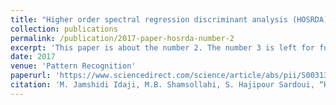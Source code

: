 ```yaml
---
title: "Higher order spectral regression discriminant analysis (HOSRDA): A tensor feature reduction method for ERP detection"
collection: publications
permalink: /publication/2017-paper-hosrda-number-2
excerpt: 'This paper is about the number 2. The number 3 is left for future work.'
date: 2017
venue: 'Pattern Recognition'
paperurl: 'https://www.sciencedirect.com/science/article/abs/pii/S0031320317301875'
citation: 'M. Jamshidi Idaji, M.B. Shamsollahi, S. Hajipour Sardoui, “Higher Order Spectral Regression Discriminant Analysis (HOSRDA): A Tensor Feature Re- duction Method for ERP Detection,” Pattern Recognition 70 (2017) 152-162. DOI: 10.1016/j.patcog.2017.05.004'
---
```



